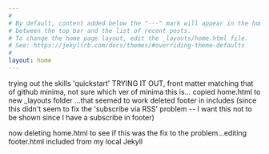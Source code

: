 ```yaml
---
#
# By default, content added below the "---" mark will appear in the home page
# between the top bar and the list of recent posts.
# To change the home page layout, edit the _layouts/home.html file.
# See: https://jekyllrb.com/docs/themes/#overriding-theme-defaults
#
layout: home
---
```


trying out the skills 'quickstart' TRYING IT OUT, front matter matching that of github minima, not sure which ver of minima this is...
copied home.html to new _layouts folder
...that seemed to work
deleted footer in includes (since this didn't seem to fix the 'subscribe via RSS' problem -- I want this not to be shown since I have a subscribe in footer)

now deleting home.html to see if this was the fix to the problem...editing footer.html included from my local Jekyll
